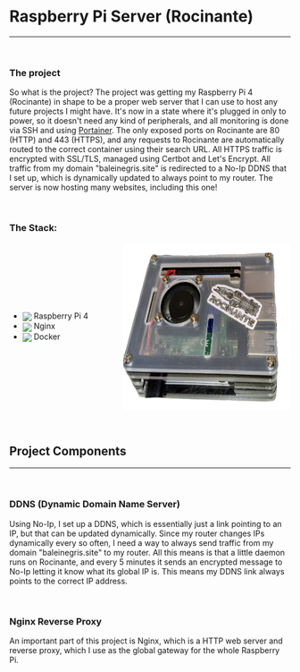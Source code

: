 # Raspberry Pi Server (Rocinante)  
___

&nbsp;
### The project
So what is the project? The project was getting my Raspberry Pi 4 (Rocinante) in shape to be a proper web server that I can use to host any future projects I might have. It's now in a state where it's plugged in only to power, so it doesn't need any kind of peripherals, and all monitoring is done via SSH and using [Portainer](https://www.portainer.io/). The only exposed ports on Rocinante are 80 (HTTP) and 443 (HTTPS), and any requests to Rocinante are automatically routed to the correct container using their search URL. All HTTPS traffic is encrypted with SSL/TLS, managed using Certbot and Let's Encrypt. All traffic from my domain "baleinegris.site" is redirected to a No-Ip DDNS that I set up, which is dynamically updated to always point to my router. The server is now hosting many websites, including this one!

&nbsp;

### The Stack:
<div style="display: flex; align-items: center; justify-content: space-between;">
<ul>
    <li>
        <img src="https://skillicons.dev/icons?i=raspberrypi" style="display: inline; vertical-align: middle;" /> Raspberry Pi 4 
    </li>
    <li>
        <img src="https://skillicons.dev/icons?i=nginx" style="display: inline; vertical-align: middle;" /> Nginx
    </li>
    <li>
        <img src="https://skillicons.dev/icons?i=docker" style="display: inline; vertical-align: middle;" /> Docker 
    </li>
</ul>
<img src="../Rocinante.png" height="300" width="300" alt="Rocinante">
</div>

&nbsp;


## Project Components
___
&nbsp;

### DDNS (Dynamic Domain Name Server)
Using No-Ip, I set up a DDNS, which is essentially just a link pointing to an IP, but that can be updated dynamically. Since my router changes IPs dynamically every so often, I need a way to always send traffic from my domain "baleinegris.site" to my router. All this means is that a little daemon runs on Rocinante, and every 5 minutes it sends an encrypted message to No-Ip letting it know what its global IP is. This means my DDNS link always points to the correct IP address.

&nbsp;
### Nginx Reverse Proxy
An important part of this project is Nginx, which is a HTTP web server and reverse proxy, which I use as the global gateway for the whole Raspberry Pi. 